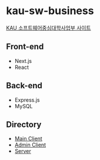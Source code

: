 # kau-sw-business
[KAU 소프트웨어중심대학사업부 사이트](https://aisw.kau.ac.kr)

## Front-end
- Next.js
- React

## Back-end
- Express.js
- MySQL

## Directory

- [Main Client](frontend/kau-sw-business)
- [Admin Client](admin)
- [Server](backend/express)

